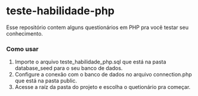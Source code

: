 # teste-habilidade-php

Esse repositório contem alguns questionários em PHP pra você testar seu conhecimento.

### Como usar

1. Importe o arquivo teste_habilidade_php.sql que está na pasta database_seed para o seu banco de dados. 
1. Configure a conexão com o banco de dados no arquivo connection.php que está na pasta public.
1. Acesse a raíz da pasta do projeto e escolha o quetionário pra começar.
